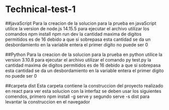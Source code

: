 # Technical-test-1
##javaScript
Para la creacion de la solucion para la prueba en javaScript utilice la version de node.js 14.15.5
para ejecutar el archivo utilizar los comandos
npm install 
npm run dev
la cantidad maxima de digitos permitidos es de 16 debido a que si sobrepasa esta cantidad se da un desbordamiento en la variable entera
el primer digito no puede ser 0

##Python
Para la creacion de la solucion para la prueba en python utilice la version 3.10.8
para ejecutar el archivo utilizar el comando 
py test.py
la cantidad maxima de digitos permitidos es de 16 debido a que si sobrepasa esta cantidad se da un desbordamiento en la variable entera
el primer digito no puede ser 0

##carpeta dist
Esta carpeta contiene la construccion del proyecto realizado en react 
para ver esta solucion con la interfaz se deben usar los siguientes comendos, primero npm install -g serve y segundo serve -s dist
para levantar la construccion en el navegador 

